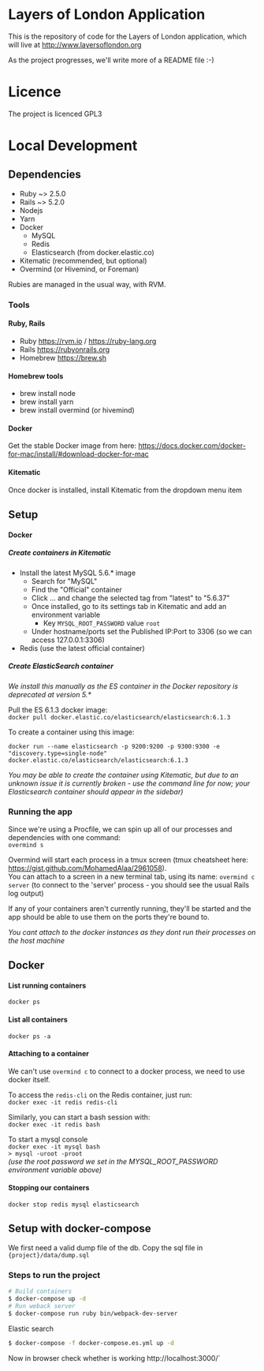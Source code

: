# Layers of London Application
This is the repository of code for the Layers of London application, which will live at http://www.layersoflondon.org

As the project progresses, we'll write more of a README file :-)

# Licence

The project is licenced GPL3

# Local Development 
## Dependencies
* Ruby ~> 2.5.0
* Rails ~> 5.2.0
* Nodejs
* Yarn
* Docker
    * MySQL
    * Redis
    * Elasticsearch (from docker.elastic.co)
* Kitematic (recommended, but optional)
* Overmind (or Hivemind, or Foreman)

Rubies are managed in the usual way, with RVM. 

### Tools

#### Ruby, Rails
* Ruby https://rvm.io / https://ruby-lang.org
* Rails https://rubyonrails.org
* Homebrew https://brew.sh

#### Homebrew tools
* brew install node
* brew install yarn
* brew install overmind (or hivemind)

#### Docker
Get the stable Docker image from here: 
https://docs.docker.com/docker-for-mac/install/#download-docker-for-mac 

#### Kitematic
Once docker is installed, install Kitematic from the dropdown menu item

## Setup

#### Docker
##### Create containers in Kitematic 
* Install the latest MySQL 5.6.* image  
    * Search for "MySQL"
    * Find the "Official" container
    * Click ... and change the selected tag from "latest" to "5.6.37"
    * Once installed, go to its settings tab in Kitematic and add an environment variable
        * Key ```MYSQL_ROOT_PASSWORD``` value ```root```
    * Under hostname/ports set the Published IP:Port to 3306 (so we can access 127.0.0.1:3306)
* Redis (use the latest official container)

##### Create ElasticSearch container  
_We install this manually as the ES container in the Docker repository is deprecated at version 5.*_ 

Pull the ES 6.1.3 docker image:  
```docker pull docker.elastic.co/elasticsearch/elasticsearch:6.1.3```

To create a container using this image:  
```
docker run --name elasticsearch -p 9200:9200 -p 9300:9300 -e "discovery.type=single-node" docker.elastic.co/elasticsearch/elasticsearch:6.1.3
``` 

_You may be able to create the container using Kitematic, but due to an unknown issue it is currently broken - use the command line for now; your Elasticsearch container should appear in the sidebar)_


### Running the app
Since we're using a Procfile, we can spin up all of our processes and dependencies with one command:  
```overmind s```

Overmind will start each process in a tmux screen (tmux cheatsheet here: https://gist.github.com/MohamedAlaa/2961058).  
You can attach to a screen in a new terminal tab, using its name: 
```overmind c server``` (to connect to the 'server' process - you should see the usual Rails log output)

If any of your containers aren't currently running, they'll be started and the app should be able to use them on the ports they're bound to. 

_You cant attach to the docker instances as they dont run their processes on the host machine_

## Docker 
#### List running containers 
```docker ps```

#### List all containers 
`docker ps -a`

#### Attaching to a container
We can't use `overmind c` to connect to a docker process, we need to use docker itself.  

To access the `redis-cli` on the Redis container, just run:  
```docker exec -it redis redis-cli```

Similarly, you can start a bash session with:  
```docker exec -it redis bash```

To start a mysql console  
```docker exec -it mysql bash```  
```> mysql -uroot -proot ```  
_(use the root password we set in the MYSQL_ROOT_PASSWORD environment variable above)_  

#### Stopping our containers
```docker stop redis mysql elasticsearch```


## Setup with docker-compose

We first need a valid dump file of the db. Copy the sql file in `{project}/data/dump.sql`

###  Steps to run the project

```bash
# Build containers
$ docker-compose up -d
# Run weback server
$ docker-compose run ruby bin/webpack-dev-server
```
Elastic search

```bash
$ docker-compose -f docker-compose.es.yml up -d 
```

Now in browser check whether is working http://localhost:3000/`
